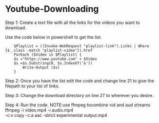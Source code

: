# Youtube-Downloading

Step 1: Create a text file with all the links for the videos you want to download.

Use the code below in powershell to get the list.

        $Playlist = ((Invoke-WebRequest "playlist-link").Links | Where {$_.class -match "playlist-video"}).href
        ForEach ($Video in $Playlist) {
        $s ="https://www.youtube.com" + $Video
        $s =$s.Substring(0, $s.IndexOf('&'))
            Write-Output ($s)
        }
        
Step 2: Once you have the list edit the code and change line 21 to give the filepath to your list of links.

Step 3: Change the download directory on line 27 to wherever you desire.

Step 4: Run the code.
NOTE:use ffmpeg tocombine vid and aud streams
ffmpeg -i video.mp4 -i audio.mp4 \
-c:v copy -c:a aac -strict experimental output.mp4
